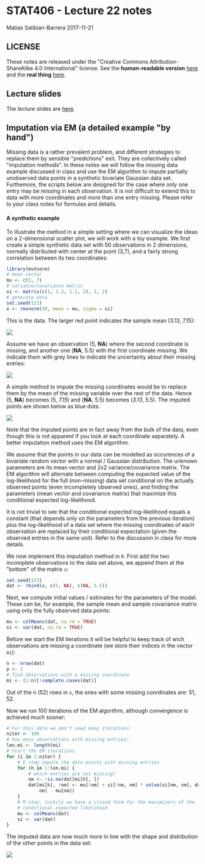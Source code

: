 STAT406 - Lecture 22 notes
================
Matias Salibian-Barrera
2017-11-21

LICENSE
-------

These notes are released under the "Creative Commons Attribution-ShareAlike 4.0 International" license. See the **human-readable version** [here](https://creativecommons.org/licenses/by-sa/4.0/) and the **real thing** [here](https://creativecommons.org/licenses/by-sa/4.0/legalcode).

Lecture slides
--------------

The lecture slides are [here](STAT406-17-lecture-22.pdf).

Imputation via EM (a detailed example "by hand")
------------------------------------------------

Missing data is a rather prevalent problem, and different strategies to replace them by sensible "predictions" exit. They are collectively called "imputation methods". In these notes we will follow the missing data example discussed in class and use the EM algorithm to impute partially unobserved data points in a synthetic bivariate Gaussian data set. Furthemore, the scripts below are designed for the case where only one entry may be missing in each observation. It is not difficult to extend this to data with more coordinates and more than one entry missing. Please refer to your class notes for formulas and details.

#### A synthetic example

To illustrate the method in a simple setting where we can visualize the ideas on a 2-dimensional scatter plot, we will work with a *toy* example. We first create a simple synthetic data set with 50 observations in 2 dimensions, normally distributed with center at the point (3,7), and a fairly strong correlation between its two coordinates:

``` r
library(mvtnorm)
# mean vector
mu <- c(3, 7)
# variance/covariance matrix
si <- matrix(c(1, 1.2, 1.2, 2), 2, 2)
# generate data
set.seed(123)
x <- rmvnorm(50, mean = mu, sigma = si)
```

This is the data. The larger red point indicates the sample mean (3.13, 7.15):

![](README_files/figure-markdown_github-ascii_identifiers/scatter-1.png)

Assume we have an observation (5, **NA**) where the second coordinate is missing, and another one (**NA**, 5.5) with the first coordinate missing. We indicate them with grey lines to indicate the uncertainty about their missing entries:

![](README_files/figure-markdown_github-ascii_identifiers/scatter.missing-1.png)

A simple method to impute the missing coordinates would be to replace them by the mean of the missing variable over the rest of the data. Hence (5, **NA**) becomes (5, *7.15*) and (**NA**, 5.5) becomes (*3.13*, 5.5). The imputed points are shown below as blue dots:

![](README_files/figure-markdown_github-ascii_identifiers/marginal-1.png)

Note that the imputed points are in fact away from the bulk of the data, even though this is not apparent if you look at each coordinate separately. A better imputation method uses the EM algorithm.

We assume that the points in our data can be modelled as occurences of a bivariate random vector with a normal / Gaussian distribution. The unknown parameters are its mean vector and 2x2 variance/covariance matrix. The EM algorithm will alternate between computing the expected value of the log-likelihood for the full (non-missing) data set conditional on the actually observed points (even incompletely observed ones), and finding the parameters (mean vector and covariance matrix) that maximize this conditional expected log-likelihood.

It is not trivial to see that the conditional expected log-likelihood equals a constant (that depends only on the parameters from the previous iteration) plus the log-likelihood of a data set where the missing coordinates of each observation are replaced by their conditional expectation (given the observed entries in the same unit). Refer to the discussion in class for more details.

We now implement this imputation method in `R`. First add the two incomplete observations to the data set above, we append them at the "bottom" of the matrix `x`:

``` r
set.seed(123)
dat <- rbind(x, c(5, NA), c(NA, 5.5))
```

Next, we compute initial values / estimates for the parameters of the model. These can be, for example, the sample mean and sample covariance matrix using only the fully observed data points:

``` r
mu <- colMeans(dat, na.rm = TRUE)
si <- var(dat, na.rm = TRUE)
```

Before we start the EM iterations it will be helpful to keep track of wich observations are missing a coordinate (we store their indices in the vector `mi`):

``` r
n <- nrow(dat)
p <- 2
# find observations with a missing coordinate
mi <- (1:n)[!complete.cases(dat)]
```

Out of the n (52) rows in `x`, the ones with some missing coordinates are: 51, 52.

Now we run 100 iterations of the EM algorithm, although convergence is achieved much sooner:

``` r
# For this data we don't need many iterations
niter <- 100
# how many observations with missing entries:
len.mi <- length(mi)
# Start the EM iterations
for (i in 1:niter) {
    # E step impute the data points with missing entries
    for (h in 1:len.mi) {
        # which entries are not missing?
        nm <- !is.na(dat[mi[h], ])
        dat[mi[h], !nm] <- mu[!nm] + si[!nm, nm] * solve(si[nm, nm], dat[mi[h], 
            nm] - mu[nm])
    }
    # M step, luckily we have a closed form for the maximizers of the
    # conditional expected likelihood
    mu <- colMeans(dat)
    si <- var(dat)
}
```

The imputed data are now much more in line with the shape and distribution of the other points in the data set:

![](README_files/figure-markdown_github-ascii_identifiers/em-imputed-1.png)
